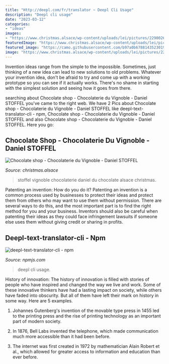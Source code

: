 ```yaml
---
title: "Http://deepl.com/fr/translator ~ Deepl Cli Usage"
description: "Deepl cli usage"
date: "2023-03-12"
categories:
- "ideas"
images:
- "https://www.christmas.alsace/wp-content/uploads/lei/pictures/229002635-chocolate-shop-chocolaterie-du-vignoble-daniel-stoffel-3.jpg"
featuredImage: "https://www.christmas.alsace/wp-content/uploads/lei/pictures/229002635-chocolate-shop-chocolaterie-du-vignoble-daniel-stoffel-3.jpg"
featured_image: "https://camo.githubusercontent.com/b97a0b67881435230191fe7d812dc28ce5608bd81d2dc10db5c49e830be8bc8b/68747470733a2f2f692e6962622e636f2f466746483779592f53637265656e73686f742d323032312d30312d31342d61742d31362d32342d35312e706e67"
image: "https://www.christmas.alsace/wp-content/uploads/lei/pictures/229002635-chocolate-shop-chocolaterie-du-vignoble-daniel-stoffel-3.jpg"
---
```



Invention ideas range from the simple to the impossible. Sometimes, just thinking of a new idea can lead to new solutions to old problems. Whatever your invention idea, don't be afraid to try and come up with a working prototype so you can see if it actually works. There's no shame in starting with the simplest solution and seeing how it goes from there.

	

		
searching about Chocolate shop - Chocolaterie du Vignoble - Daniel STOFFEL you've came to the right web. We have 2 Pics about Chocolate shop - Chocolaterie du Vignoble - Daniel STOFFEL like deepl-text-translator-cli - npm, Chocolate shop - Chocolaterie du Vignoble - Daniel STOFFEL and also Chocolate shop - Chocolaterie du Vignoble - Daniel STOFFEL. Here you go:
		
    
## Chocolate Shop - Chocolaterie Du Vignoble - Daniel STOFFEL

<img loading=lazy src="https://www.christmas.alsace/wp-content/uploads/lei/pictures/229002635-chocolate-shop-chocolaterie-du-vignoble-daniel-stoffel-3.jpg" onerror="this.onerror=null;this.src='https://tse2.mm.bing.net/th?id=OIP.ZX_9zLte6rX2lESpR8gQlAHaE5&amp;pid=15.1';" alt="Chocolate shop - Chocolaterie du Vignoble - Daniel STOFFEL">

_Source: christmas.alsace_

>stoffel vignoble chocolaterie daniel du chocolate alsace christmas. 

	

Patenting an invention: How do you do it?
Patenting an invention is a common process used by businesses to protect their ideas and protect them from others who may want to use them without permission. There are several ways to do this, and the most important part is to find the right method for you and your business. Inventors should also be careful when patenting their ideas as they could face infringement lawsuits if someone else uses them without giving credit or sharing in profits.

    
## Deepl-text-translator-cli - Npm

<img loading=lazy src="https://camo.githubusercontent.com/b97a0b67881435230191fe7d812dc28ce5608bd81d2dc10db5c49e830be8bc8b/68747470733a2f2f692e6962622e636f2f466746483779592f53637265656e73686f742d323032312d30312d31342d61742d31362d32342d35312e706e67" onerror="this.onerror=null;this.src='https://tse2.mm.bing.net/th?id=OIP.HEGrx7CC-sqXX4gsozMRrgHaB_&amp;pid=15.1';" alt="deepl-text-translator-cli - npm">

_Source: npmjs.com_

>deepl cli usage. 

	

History of innovation:
The history of innovation is filled with stories of people who have inspired and changed the way we live and work. Some of these innovative thinkers have had a lasting impact on society, while others have faded into obscurity. But all of them have left their mark on history in some way. Here are 5 examples.
1) Johannes Gutenberg's invention of the movable type press in 1455 led to the printing press and the rise of printing technology as an important part of modern society.

2) In 1876, Bell Labs invented the telephone, which made communication much more accessible than it had been before.

3) The internet was first created in 1972 by mathematician Alain Robert et al., which allowed for greater access to information and education than ever before.

